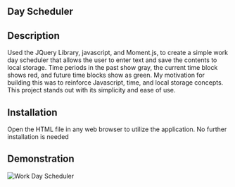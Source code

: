 ## Day Scheduler

## Description
Used the JQuery Library, javascript, and Moment.js, to create a simple work day scheduler that allows the user to enter text and save the contents to local storage. Time periods in the past show gray, the current time block shows red, and future time blocks show as green. 
My motivation for building this was to reinforce Javascript, time, and local storage concepts. This project stands out with its simplicity and ease of use. 

## Installation
Open the HTML file in any web browser to utilize the application. No further installation is needed

## Demonstration 
![Work Day Scheduler ](https://user-images.githubusercontent.com/103971670/180663446-7ea0385c-7de6-4a27-be44-c02e241e17b1.png)



